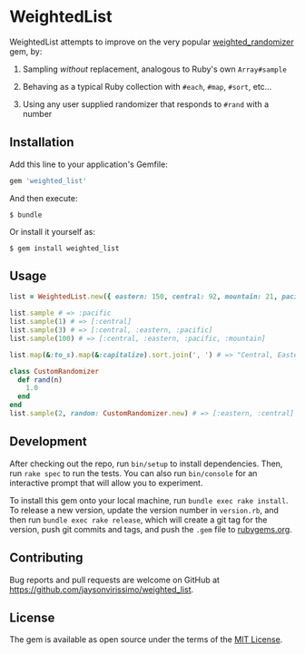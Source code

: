 # WeightedList

WeightedList attempts to improve on the very popular [weighted_randomizer](https://rubygems.org/gems/weighted_randomizer) gem, by:

1. Sampling *without* replacement, analogous to Ruby's own `Array#sample`

2. Behaving as a typical Ruby collection with `#each`, `#map`, `#sort`, etc...

3. Using any user supplied randomizer that responds to `#rand` with a number

## Installation

Add this line to your application's Gemfile:

```ruby
gem 'weighted_list'
```

And then execute:

    $ bundle

Or install it yourself as:

    $ gem install weighted_list

## Usage
```ruby
list = WeightedList.new({ eastern: 150, central: 92, mountain: 21, pacific: 53 })

list.sample # => :pacific
list.sample(1) # => [:central]
list.sample(3) # => [:central, :eastern, :pacific]
list.sample(100) # => [:central, :eastern, :pacific, :mountain]

list.map(&:to_s).map(&:capitalize).sort.join(', ') # => "Central, Eastern, Mountain, Pacific"

class CustomRandomizer
  def rand(n)
    1.0
  end
end
list.sample(2, random: CustomRandomizer.new) # => [:eastern, :central]
```

## Development

After checking out the repo, run `bin/setup` to install dependencies. Then, run `rake spec` to run the tests. You can also run `bin/console` for an interactive prompt that will allow you to experiment.

To install this gem onto your local machine, run `bundle exec rake install`. To release a new version, update the version number in `version.rb`, and then run `bundle exec rake release`, which will create a git tag for the version, push git commits and tags, and push the `.gem` file to [rubygems.org](https://rubygems.org).

## Contributing

Bug reports and pull requests are welcome on GitHub at https://github.com/jaysonvirissimo/weighted_list.

## License

The gem is available as open source under the terms of the [MIT License](https://opensource.org/licenses/MIT).
